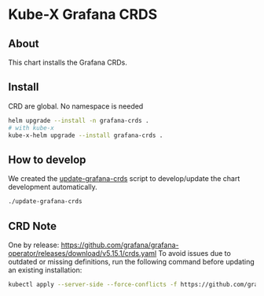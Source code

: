 # Kube-X Grafana CRDS


## About

This chart installs the Grafana CRDs.


## Install

CRD are global. No namespace is needed
```bash
helm upgrade --install -n grafana-crds .
# with kube-x
kube-x-helm upgrade --install grafana-crds .
```


## How to develop

We created the [update-grafana-crds](./update-grafana-crds) script
to develop/update the chart development automatically.

```bash
./update-grafana-crds
```

## CRD Note

One by release: https://github.com/grafana/grafana-operator/releases/download/v5.15.1/crds.yaml
To avoid issues due to outdated or missing definitions, run the following command before updating an existing installation:
```bash
kubectl apply --server-side --force-conflicts -f https://github.com/grafana/grafana-operator/releases/download/v5.15.1/crds.yaml
```